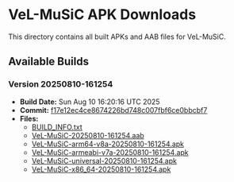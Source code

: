 # VeL-MuSiC APK Downloads

This directory contains all built APKs and AAB files for VeL-MuSiC.

## Available Builds

### Version 20250810-161254
- **Build Date:** Sun Aug 10 16:20:16 UTC 2025
- **Commit:** [f17e12ec4ce8674226bd748c007fbf6ce0bbcbf7](../../commit/f17e12ec4ce8674226bd748c007fbf6ce0bbcbf7)
- **Files:**
  - [BUILD_INFO.txt](20250810-161254/BUILD_INFO.txt)
  - [VeL-MuSiC-20250810-161254.aab](20250810-161254/VeL-MuSiC-20250810-161254.aab)
  - [VeL-MuSiC-arm64-v8a-20250810-161254.apk](20250810-161254/VeL-MuSiC-arm64-v8a-20250810-161254.apk)
  - [VeL-MuSiC-armeabi-v7a-20250810-161254.apk](20250810-161254/VeL-MuSiC-armeabi-v7a-20250810-161254.apk)
  - [VeL-MuSiC-universal-20250810-161254.apk](20250810-161254/VeL-MuSiC-universal-20250810-161254.apk)
  - [VeL-MuSiC-x86_64-20250810-161254.apk](20250810-161254/VeL-MuSiC-x86_64-20250810-161254.apk)

